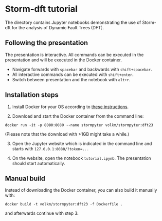 # Storm-dft tutorial

The directory contains Jupyter notebooks demonstrating the use of Storm-dft for the analysis of Dynamic Fault Trees (DFT).


## Following the presentation

The presentation is interactive.
All commands can be executed in the presentation and will be executed in the Docker container.

- Navigate forwards with `spacebar` and backwards with `shift+spacebar`.
- All interactive commands can be executed with `shift+enter`.
- Switch between presentation and the notebook with `alt+r`.


## Installation steps

1. Install Docker for your OS according to [these instructions](https://docs.docker.com/get-docker/).

2. Download and start the Docker container from the command line:

```
docker run -it -p 8080:8080 --name stormpyter volkm/stormpyter:dft23
```
(Please note that the download with >1GB might take a while.)

3. Open the Jupyter website which is indicated in the command line and starts with `127.0.0.1:8080/?token=...`

4. On the website, open the notebook `tutorial.ipynb`.
The presentation should start automatically.


## Manual build
Instead of downloading the Docker container, you can also build it manually with:
```
docker build -t volkm/stormpyter:dft23 -f Dockerfile .
```
and afterwards continue with step 3.

